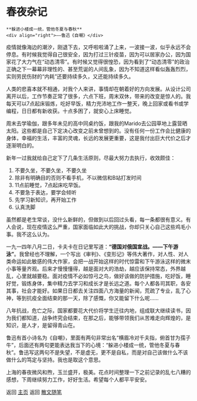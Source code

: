 # 春夜杂记

```{tip} 
**躲进小楼成一统，管他冬夏与春秋**  
<div align="right">——鲁迅《自嘲》</div>
```

疫情就像海边的潮汐，刚退下去，又呼啦啦涌了上来，一波接一波，似乎永远不会停息。有时候我觉得自己很安全，因为打过三针疫苗，因为可以居家办公，因为国家花了大力气在“动态清零”。有时候又觉得很惶恐，因为看到了“动态清零”的政治正确之下一幕幕非理性的、甚至荒诞的人间乱象，因为不知道这样看似轰轰烈烈，实则劳民伤财的“内耗”还要持续多久，又还能持续多久。
 
人类的悲喜本就不相通，对我个人来讲，事情却在朝着好的方向发展。从设计公司离开以后，工作节奏正常了很多，六点下班，周末双休，带来的改变是惊人的。我每天可以7点起床锻炼，吃好早饭，精力充沛地工作一整天，晚上回家或看书或学编程，日日都有新收获。十点多困了，就安心上床睡觉。

周末去学瑜伽，跟多年未见的高中同桌约饭，跟我的Marido去公园草地上露营晒太阳。这些都是自己下定决心改变之前未曾想到的。没有任何一份工作会比健康的身体，幸福的生活，丰富的灵魂，长远的发展更重要，这是我付出巨大代价之后才逐渐明白的。
 
新年一过我就给自己定下了几条生活原则，尽最大努力去执行，收效颇佳：

1. 不要久坐，不要久坐，不要久坐
2. 除非有明确目的否则不看手机，不以微信和B站打发时间
3. 11点前睡觉，7点起床吃早饭。
4. 不要急于表达，要学会倾听
5. 先学习新知识，再开始工作
6. 认真洗脚

虽然都是老生常谈，没什么新鲜的，但做到以后回过头看，每一条都很有意义。有人会说，现在疫情这么严重，国家面临如此大的挑战，你却只关心自己这些鸡毛小事。我不这么认为。

一九一四年八月二日，卡夫卡在日记里写道：**“德国对俄国宣战。——下午游泳”**。我曾经也不理解，一个写出《审判》、《变形记》等伟大著作，对人性、对人类命运如此敏感的伟大作家，会把一战开始这样的时代惊雷和下午游泳这样的微末小事等量齐观。后来才慢慢懂得，越是面对大的浩劫，越应该保持常态，外界越乱，心里就越要稳。面对疫情不必如惊弓之鸟，做好该做的防护措施，吃好饭，睡好觉，锻炼身体，集中精力去学习和成长才是长远之道。每个人都各司其职，各安其事，社会才能好。如果日日都去关注四面八方海量的新闻，荒疏了专业，乱了心神，等到抗疫全面结束的那一天，除了感慨，你又能留下什么呢……
 
八年抗战，危亡之际，国家都要花大代价将学生迁往内地，组成联大继续读书，因为我们都知道，战争终究会结束，在那之后，能够带领我们从苦难走向辉煌的，是知识，是人才，是留得青山在。
 
鲁迅有首小诗名为《自嘲》，里面有两句非常出名“横眉冷对千夫指，俯首甘为孺子牛”，后面还有两句更能表达我当下的心境：“躲进小楼成一统，管他冬夏与春秋”。鲁迅写这两句不是失望，不是虚无，更不是自私，而是对自己该做什么不该做什么的笃定与坚持。我也是取这个意思。

上海的春夜微风和煦，玉兰盛开，极美。花点时间整理一下之前记录的乱七八糟的感想，下周继续努力工作，好好生活。希望每个人都平平安安。


返回 [主页](../../../intro.md) 
返回 [散文随笔](../../../posts/essaycollection.md)